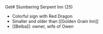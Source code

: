 Get# Slumbering Serpent Inn (25)
- Colorful sign with Red Dragon
- Smaller and older than [[Golden Grain Inn]]
- [[Belba]]: owner, wife of Owen
